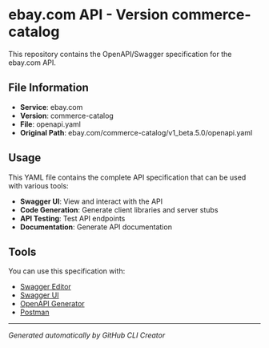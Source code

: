# ebay.com API - Version commerce-catalog

This repository contains the OpenAPI/Swagger specification for the ebay.com API.

## File Information

- **Service**: ebay.com
- **Version**: commerce-catalog
- **File**: openapi.yaml
- **Original Path**: ebay.com/commerce-catalog/v1_beta.5.0/openapi.yaml

## Usage

This YAML file contains the complete API specification that can be used with various tools:

- **Swagger UI**: View and interact with the API
- **Code Generation**: Generate client libraries and server stubs
- **API Testing**: Test API endpoints
- **Documentation**: Generate API documentation

## Tools

You can use this specification with:

- [Swagger Editor](https://editor.swagger.io/)
- [Swagger UI](https://swagger.io/tools/swagger-ui/)
- [OpenAPI Generator](https://openapi-generator.tech/)
- [Postman](https://www.postman.com/)

---

*Generated automatically by GitHub CLI Creator*
